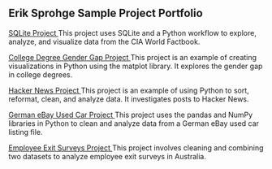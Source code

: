 ## Erik Sprohge Sample Project Portfolio

<a href =
"https://nbviewer.jupyter.org/github/esprohge/esprohge.github.io/blob/master/Dataquest%20CIA%20World%20Facts%20SQL%20Project.html">
SQLite Project </a>
This project uses SQLite and a Python workflow to explore, analyze, and visualize data from the CIA World Factbook.

<a href = "https://nbviewer.jupyter.org/github/esprohge/esprohge.github.io/blob/master/Dataquest%20College%20Degrees%20Visualization%20Project.html"> College Degree Gender Gap Project  </a>
This project is an example of creating visualizations in Python using the matplot library. It explores the gender gap in college degrees.

<a href = 
"https://nbviewer.jupyter.org/github/esprohge/esprohge.github.io/blob/master/Dataquest%20Hacker%20News%20project.html"> Hacker News Project </a> 
This project is an example of using Python to sort, reformat, clean, and analyze data. It investigates posts to Hacker News. 

<a href =
"https://nbviewer.jupyter.org/github/esprohge/esprohge.github.io/blob/master/Dataquest%20eBay%20Car%20Sales%20project.html">  German eBay Used Car Project </a>
This project uses the pandas and NumPy libraries in Python to clean and analyze data from a German eBay used car listing file.

<a href =
"https://nbviewer.jupyter.org/github/esprohge/esprohge.github.io/blob/master/Dataquest%20Employee%20Exit%20Surveys%20Project.html"> Employee Exit Surveys Project </a>
This project involves cleaning and combining two datasets to analyze employee exit surveys in Australia. 







